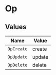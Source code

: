 # Op


## Values

| Name       | Value      |
| ---------- | ---------- |
| `OpCreate` | create     |
| `OpUpdate` | update     |
| `OpDelete` | delete     |